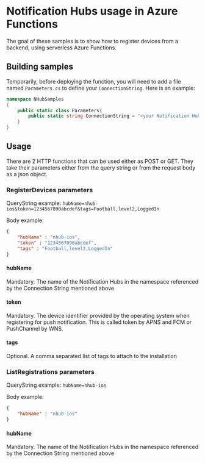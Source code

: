 # Notification Hubs usage in Azure Functions

The goal of these samples is to show how to register devices from a backend, using serverless Azure Functions.

## Building samples

Temporarily, before deploying the function, you will need to add a file named `Parameters.cs` to define your `ConnectionString`. Here is an example:
```csharp
namespace NHubSamples
{
    public static class Parameters{
        public static string ConnectionString = "<your Notification Hubs ConnectionString>";
    }
}
```

## Usage

There are 2 HTTP functions that can be used either as POST or GET. They take their parameters either from the query string or from the request body as a json object.

### RegisterDevices parameters

QueryString example:
`hubName=nhub-ios&token=1234567890abcdef&tags=Football,level2,LoggedIn`

Body example:
```json
{
    "hubName" : "nhub-ios",
    "token" : "1234567890abcdef",
    "tags" : "Football,level2,LoggedIn"
}
```

#### hubName

Mandatory. The name of the Notification Hubs in the namespace referenced by the Connection String mentioned above

#### token

Mandatory. The device identifier provided by the operating system when registering for push notification. This is called token by APNS and FCM or PushChannel by WNS.

#### tags

Optional. A comma separated list of tags to attach to the installation

### ListRegistrations parameters

QueryString example:
`hubName=nhub-ios`

Body example:
```json
{
    "hubName" : "nhub-ios"
}
```

#### hubName

Mandatory. The name of the Notification Hubs in the namespace referenced by the Connection String mentioned above